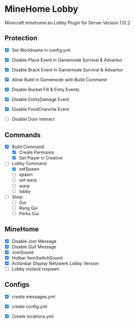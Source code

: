 # MineHome Lobby

Minecraft minehome.eu Lobby Plugin for Server Version 1.12.2


## Protection

- [X] Set Worldname in config.yml
- [X] Disable Place Event in Gamemode Survival & Advantur
- [X] Disable Brack Event In Gamemode Survival & Advantur
- [X] Allow Build in Gamemode with Build Command
- [X] Disable Bucket Fill & Emty Events
- [X] Disable EntityDamage Event
- [X] Disable FoodChanche Event
- [ ] Disable Door interact


## Commands

- [X] Build Command
  - [x] Create Permision
  - [x] Set Player in Creative 
- [ ] Lobby Command
    - [X] setSpawn
    - [ ] spawn
    - [ ] set warp
    - [ ] warp
    - [ ] lobby 
- [ ] Shop
    - [ ] Gui
    - [ ] Rang Gui
    - [ ] Perks Gui

## MineHome
- [X] Disable Join Message
- [X] Disable Quit Message
- [X] JoinSound
- [X] Hotbar ItemSwitchSound
- [X] Actionbar Display Netzwerk Lobby Version
- [ ] Lobby instand respawn

## Configs
- [x] create messages.yml
- [x] create config.yml
- [X] Create locations.yml


  
